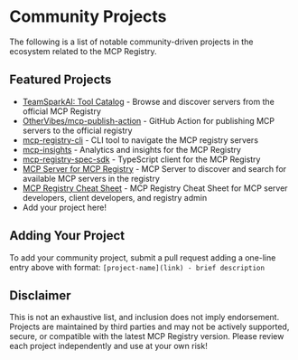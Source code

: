 # Community Projects

The following is a list of notable community-driven projects in the ecosystem related to the MCP Registry.

## Featured Projects

- [TeamSparkAI: Tool Catalog](https://github.com/TeamSparkAI/ToolCatalog) - Browse and discover servers from the official MCP Registry
- [OtherVibes/mcp-publish-action](https://github.com/OtherVibes/mcp-publish-action) - GitHub Action for publishing MCP servers to the official registry
- [mcp-registry-cli](https://pypi.org/project/mcp-registry-cli/) - CLI tool to navigate the MCP registry servers
- [mcp-insights](https://github.com/joelverhagen/mcp-insights/) - Analytics and insights for the MCP Registry
- [mcp-registry-spec-sdk](https://www.npmjs.com/package/mcp-registry-spec-sdk) - TypeScript client for the MCP Registry
- [MCP Server for MCP Registry](https://github.com/formulahendry/mcp-server-mcp-registry) - MCP Server to discover and search for available MCP servers in the registry
- [MCP Registry Cheat Sheet](https://github.com/subbyte/mcp-registry-cheatsheet) - MCP Registry Cheat Sheet for MCP server developers, client developers, and registry admin
- Add your project here!

## Adding Your Project

To add your community project, submit a pull request adding a one-line entry above with format: `[project-name](link) - brief description`

## Disclaimer

This is not an exhaustive list, and inclusion does not imply endorsement. Projects are maintained by third parties and may not be actively
supported, secure, or compatible with the latest MCP Registry version.
Please review each project independently and use at your own risk!
